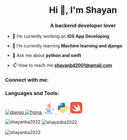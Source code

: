 <h1 align="center">Hi 👋, I'm Shayan</h1>
<h3 align="center">A backend developer lover</h3>

- 🔭 I’m currently working on **IOS App Developing**

- 🌱 I’m currently learning **Machine learning and django**

- 💬 Ask me about **python and swift**

- 📫 How to reach me **shayanbd2001@gmail.com**

<h3 align="left">Connect with me:</h3>
<p align="left">
</p>

<h3 align="left">Languages and Tools:</h3>
<p align="left"> <a href="https://www.djangoproject.com/" target="_blank" rel="noreferrer"> <img src="https://cdn.worldvectorlogo.com/logos/django.svg" alt="django" width="40" height="40"/> </a> <a href="https://www.figma.com/" target="_blank" rel="noreferrer"> <img src="https://www.vectorlogo.zone/logos/figma/figma-icon.svg" alt="figma" width="40" height="40"/> </a> <a href="https://www.java.com" target="_blank" rel="noreferrer"> <img src="https://raw.githubusercontent.com/devicons/devicon/master/icons/java/java-original.svg" alt="java" width="40" height="40"/> </a> <a href="https://www.python.org" target="_blank" rel="noreferrer"> <img src="https://raw.githubusercontent.com/devicons/devicon/master/icons/python/python-original.svg" alt="python" width="40" height="40"/> </a> <a href="https://developer.apple.com/swift/" target="_blank" rel="noreferrer"> <img src="https://raw.githubusercontent.com/devicons/devicon/master/icons/swift/swift-original.svg" alt="swift" width="40" height="40"/> </a> </p>

<p><img align="left" src="https://github-readme-stats.vercel.app/api/top-langs?username=shayanba2022&show_icons=true&locale=en&layout=compact" alt="shayanba2022" /></p>

<p>&nbsp;<img align="center" src="https://github-readme-stats.vercel.app/api?username=shayanba2022&show_icons=true&locale=en" alt="shayanba2022" /></p>

<p><img align="center" src="https://github-readme-streak-stats.herokuapp.com/?user=shayanba2022&" alt="shayanba2022" /></p>
